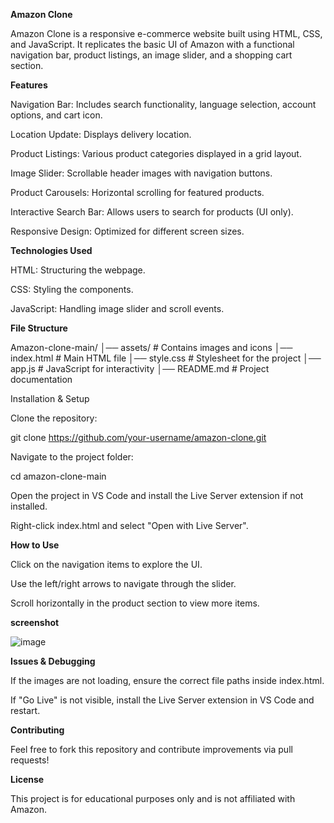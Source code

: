 **Amazon Clone**

Amazon Clone is a responsive e-commerce website built using HTML, CSS, and JavaScript. It replicates the basic UI of Amazon with a functional navigation bar, product listings, an image slider, and a shopping cart section.

**Features**

Navigation Bar: Includes search functionality, language selection, account options, and cart icon.

Location Update: Displays delivery location.

Product Listings: Various product categories displayed in a grid layout.

Image Slider: Scrollable header images with navigation buttons.

Product Carousels: Horizontal scrolling for featured products.

Interactive Search Bar: Allows users to search for products (UI only).

Responsive Design: Optimized for different screen sizes.

**Technologies Used**

HTML: Structuring the webpage.

CSS: Styling the components.

JavaScript: Handling image slider and scroll events.

**File Structure**

Amazon-clone-main/
│── assets/     # Contains images and icons
│── index.html  # Main HTML file
│── style.css   # Stylesheet for the project
│── app.js      # JavaScript for interactivity
│── README.md   # Project documentation

Installation & Setup

Clone the repository:

git clone https://github.com/your-username/amazon-clone.git

Navigate to the project folder:

cd amazon-clone-main

Open the project in VS Code and install the Live Server extension if not installed.

Right-click index.html and select "Open with Live Server".

**How to Use**

Click on the navigation items to explore the UI.

Use the left/right arrows to navigate through the slider.

Scroll horizontally in the product section to view more items.

**screenshot**

![image](https://github.com/user-attachments/assets/642c7907-8948-4e16-bce1-c8ca4dcef769)

**Issues & Debugging**

If the images are not loading, ensure the correct file paths inside index.html.

If "Go Live" is not visible, install the Live Server extension in VS Code and restart.

**Contributing**

Feel free to fork this repository and contribute improvements via pull requests!

**License**

This project is for educational purposes only and is not affiliated with Amazon.

